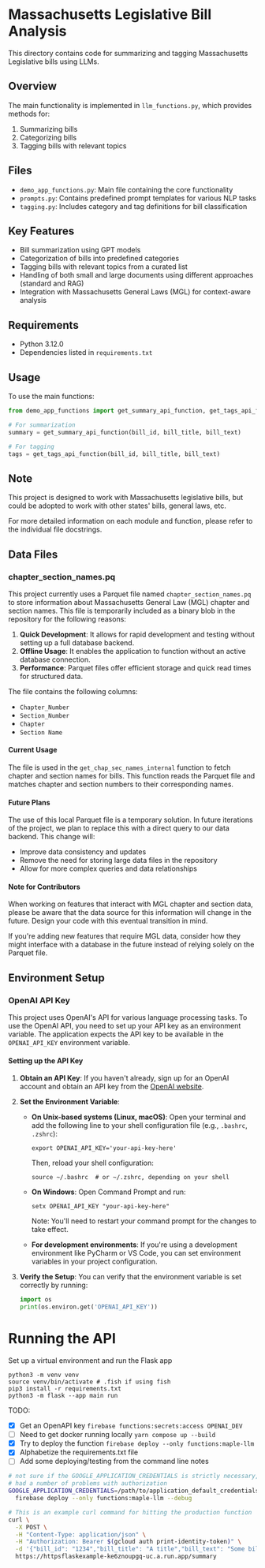 # Massachusetts Legislative Bill Analysis

This directory contains code for summarizing and tagging Massachusetts Legislative bills using LLMs.

## Overview

The main functionality is implemented in `llm_functions.py`, which provides methods for:

1. Summarizing bills
2. Categorizing bills
3. Tagging bills with relevant topics

## Files

- `demo_app_functions.py`: Main file containing the core functionality
- `prompts.py`: Contains predefined prompt templates for various NLP tasks
- `tagging.py`: Includes category and tag definitions for bill classification

## Key Features

- Bill summarization using GPT models
- Categorization of bills into predefined categories
- Tagging bills with relevant topics from a curated list
- Handling of both small and large documents using different approaches (standard and RAG)
- Integration with Massachusetts General Laws (MGL) for context-aware analysis

## Requirements

- Python 3.12.0
- Dependencies listed in `requirements.txt`

## Usage

To use the main functions:

```python
from demo_app_functions import get_summary_api_function, get_tags_api_function

# For summarization
summary = get_summary_api_function(bill_id, bill_title, bill_text)

# For tagging
tags = get_tags_api_function(bill_id, bill_title, bill_text)
```

## Note

This project is designed to work with Massachusetts legislative bills, but could be adopted to work with other states' bills, general laws, etc.


For more detailed information on each module and function, please refer to the individual file docstrings.

## Data Files

### chapter_section_names.pq

This project currently uses a Parquet file named `chapter_section_names.pq` to store information about Massachusetts General Law (MGL) chapter and section names. This file is temporarily included as a binary blob in the repository for the following reasons:

1. **Quick Development**: It allows for rapid development and testing without setting up a full database backend.
2. **Offline Usage**: It enables the application to function without an active database connection.
3. **Performance**: Parquet files offer efficient storage and quick read times for structured data.

The file contains the following columns:
- `Chapter_Number`
- `Section_Number`
- `Chapter`
- `Section Name`

#### Current Usage

The file is used in the `get_chap_sec_names_internal` function to fetch chapter and section names for bills. This function reads the Parquet file and matches chapter and section numbers to their corresponding names.

#### Future Plans

The use of this local Parquet file is a temporary solution. In future iterations of the project, we plan to replace this with a direct query to our data backend. This change will:

- Improve data consistency and updates
- Remove the need for storing large data files in the repository
- Allow for more complex queries and data relationships

#### Note for Contributors

When working on features that interact with MGL chapter and section data, please be aware that the data source for this information will change in the future. Design your code with this eventual transition in mind.

If you're adding new features that require MGL data, consider how they might interface with a database in the future instead of relying solely on the Parquet file.


## Environment Setup

### OpenAI API Key

This project uses OpenAI's API for various language processing tasks. To use the OpenAI API, you need to set up your API key as an environment variable. The application expects the API key to be available in the `OPENAI_API_KEY` environment variable.

#### Setting up the API Key

1. **Obtain an API Key**: If you haven't already, sign up for an OpenAI account and obtain an API key from the [OpenAI website](https://openai.com/).

2. **Set the Environment Variable**:

   - **On Unix-based systems (Linux, macOS)**:
     Open your terminal and add the following line to your shell configuration file (e.g., `.bashrc`, `.zshrc`):
     ```
     export OPENAI_API_KEY='your-api-key-here'
     ```
     Then, reload your shell configuration:
     ```
     source ~/.bashrc  # or ~/.zshrc, depending on your shell
     ```

   - **On Windows**:
     Open Command Prompt and run:
     ```
     setx OPENAI_API_KEY "your-api-key-here"
     ```
     Note: You'll need to restart your command prompt for the changes to take effect.

   - **For development environments**:
     If you're using a development environment like PyCharm or VS Code, you can set environment variables in your project configuration.

3. **Verify the Setup**:
   You can verify that the environment variable is set correctly by running:
   ```python
   import os
   print(os.environ.get('OPENAI_API_KEY'))

# Running the API

Set up a virtual environment and run the Flask app

```
python3 -m venv venv
source venv/bin/activate # .fish if using fish
pip3 install -r requirements.txt
python3 -m flask --app main run
```

TODO:

- [x] Get an OpenAPI key `firebase functions:secrets:access OPENAI_DEV`
- [ ] Need to get docker running locally `yarn compose up --build`
- [x] Try to deploy the function `firebase deploy --only functions:maple-llm`
- [x] Alphabetize the requirements.txt file
- [ ] Add some deploying/testing from the command line notes
```bash
# not sure if the GOOGLE_APPLICATION_CREDENTIALS is strictly necessary, but I
# had a number of problems with authorization
GOOGLE_APPLICATION_CREDENTIALS=/path/to/application_default_credentials.json \
  firebase deploy --only functions:maple-llm --debug

# This is an example curl command for hitting the production function
curl \
  -X POST \
  -H "Content-Type: application/json" \
  -H "Authorization: Bearer $(gcloud auth print-identity-token)" \
  -d '{"bill_id": "1234","bill_title": "A title","bill_text": "Some bill text"}' \
  https://httpsflaskexample-ke6znoupgq-uc.a.run.app/summary
```
